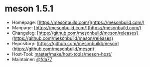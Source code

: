 # meson 1.5.1
 - Homepage: [https://mesonbuild.com/](https://mesonbuild.com/)
 - Manpage: [https://mesonbuild.com/](https://mesonbuild.com/)
 - Changelog: [https://github.com/mesonbuild/meson/releases](https://github.com/mesonbuild/meson/releases)
 - Repository: [https://github.com/mesonbuild/meson](https://github.com/mesonbuild/meson)
 - Host-Tool: [master/make/host-tools/meson-host/](https://github.com/Freetz-NG/freetz-ng/tree/master/make/host-tools/meson-host/)
 - Maintainer: [@fda77](https://github.com/fda77)

